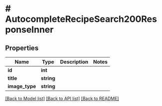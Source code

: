 # # AutocompleteRecipeSearch200ResponseInner

## Properties

Name | Type | Description | Notes
------------ | ------------- | ------------- | -------------
**id** | **int** |  |
**title** | **string** |  |
**image_type** | **string** |  |

[[Back to Model list]](../../README.md#models) [[Back to API list]](../../README.md#endpoints) [[Back to README]](../../README.md)
